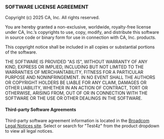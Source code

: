 ### SOFTWARE LICENSE AGREEMENT
 
Copyright (c) 2025 CA, Inc. All rights reserved.

You are hereby granted a non-exclusive, worldwide, royalty-free license under CA, Inc.’s copyrights to use, copy, modify, and distribute this software in source code or binary form for use in connection with CA, Inc. products.

This copyright notice shall be included in all copies or substantial portions of the software.

THE SOFTWARE IS PROVIDED "AS IS", WITHOUT WARRANTY OF ANY KIND, EXPRESS OR IMPLIED, INCLUDING BUT NOT LIMITED TO THE WARRANTIES OF MERCHANTABILITY, FITNESS FOR A PARTICULAR PURPOSE AND NONINFRINGEMENT. IN NO EVENT SHALL THE AUTHORS OR COPYRIGHT HOLDERS BE LIABLE FOR ANY CLAIM, DAMAGES OR OTHER LIABILITY, WHETHER IN AN ACTION OF CONTRACT, TORT OR OTHERWISE, ARISING FROM, OUT OF OR IN CONNECTION WITH THE SOFTWARE OR THE USE OR OTHER DEALINGS IN THE SOFTWARE.

#### Third-party Software Agreements

Third-party software agreement information is located in the [Broadcom Legal Notices site](https://support.broadcom.com/web/ecx/legal-notices-external). Select or search for "Test4z" from the product dropdown to view all legal notices.
